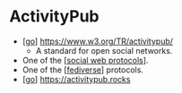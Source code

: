 # ActivityPub

- [[go]] https://www.w3.org/TR/activitypub/
  - A standard for open social networks.
- One of the [[social web protocols]].
- One of the [[fediverse]] protocols.
- [[go]] https://activitypub.rocks

[//begin]: # "Autogenerated link references for markdown compatibility"
[go]: go "Go"
[social web protocols]: social-web-protocols "Social Web Protocols"
[fediverse]: fediverse "Fediverse"
[//end]: # "Autogenerated link references"